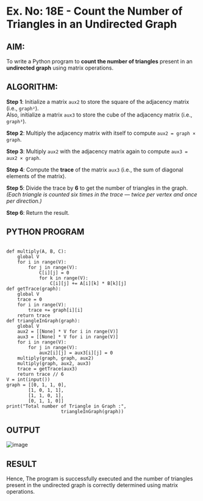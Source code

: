 # Ex. No: 18E - Count the Number of Triangles in an Undirected Graph

## AIM:
To write a Python program to **count the number of triangles** present in an **undirected graph** using matrix operations.

## ALGORITHM:

**Step 1**: Initialize a matrix `aux2` to store the square of the adjacency matrix (i.e., `graph²`).  
Also, initialize a matrix `aux3` to store the cube of the adjacency matrix (i.e., `graph³`).

**Step 2**: Multiply the adjacency matrix with itself to compute `aux2 = graph × graph`.

**Step 3**: Multiply `aux2` with the adjacency matrix again to compute `aux3 = aux2 × graph`.

**Step 4**: Compute the **trace** of the matrix `aux3` (i.e., the sum of diagonal elements of the matrix).

**Step 5**: Divide the trace by **6** to get the number of triangles in the graph.  
*(Each triangle is counted six times in the trace — twice per vertex and once per direction.)*

**Step 6**: Return the result.

## PYTHON PROGRAM

```

def multiply(A, B, C):
	global V
	for i in range(V):
		for j in range(V):
			C[i][j] = 0
			for k in range(V):
				C[i][j] += A[i][k] * B[k][j]
def getTrace(graph):
	global V
	trace = 0
	for i in range(V):
		trace += graph[i][i]
	return trace
def triangleInGraph(graph):
	global V
	aux2 = [[None] * V for i in range(V)]
	aux3 = [[None] * V for i in range(V)]
	for i in range(V):
		for j in range(V):
			aux2[i][j] = aux3[i][j] = 0
	multiply(graph, graph, aux2)
	multiply(graph, aux2, aux3)
	trace = getTrace(aux3)
	return trace // 6
V = int(input())
graph = [[0, 1, 1, 0],
		[1, 0, 1, 1],
		[1, 1, 0, 1],
		[0, 1, 1, 0]]
print("Total number of Triangle in Graph :",
					triangleInGraph(graph))
```

## OUTPUT
![image](https://github.com/user-attachments/assets/b4d09233-5432-4377-8ca3-df93985504f1)

## RESULT
Hence, The program is successfully executed and the number of triangles present in the undirected graph is correctly determined using matrix operations.
